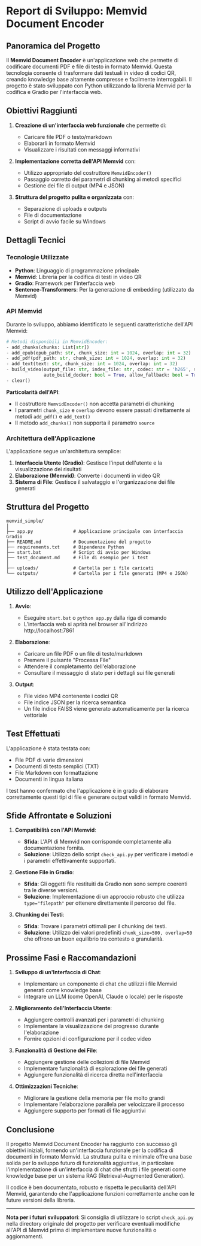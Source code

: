 # Report di Sviluppo: Memvid Document Encoder

## Panoramica del Progetto

Il **Memvid Document Encoder** è un'applicazione web che permette di codificare documenti PDF e file di testo in formato Memvid. Questa tecnologia consente di trasformare dati testuali in video di codici QR, creando knowledge base altamente compresse e facilmente interrogabili. Il progetto è stato sviluppato con Python utilizzando la libreria Memvid per la codifica e Gradio per l'interfaccia web.

## Obiettivi Raggiunti

1. **Creazione di un'interfaccia web funzionale** che permette di:
   - Caricare file PDF o testo/markdown
   - Elaborarli in formato Memvid
   - Visualizzare i risultati con messaggi informativi

2. **Implementazione corretta dell'API Memvid** con:
   - Utilizzo appropriato del costruttore `MemvidEncoder()`
   - Passaggio corretto dei parametri di chunking ai metodi specifici
   - Gestione dei file di output (MP4 e JSON)

3. **Struttura del progetto pulita e organizzata** con:
   - Separazione di uploads e outputs
   - File di documentazione
   - Script di avvio facile su Windows

## Dettagli Tecnici

### Tecnologie Utilizzate

- **Python**: Linguaggio di programmazione principale
- **Memvid**: Libreria per la codifica di testi in video QR
- **Gradio**: Framework per l'interfaccia web
- **Sentence-Transformers**: Per la generazione di embedding (utilizzato da Memvid)

### API Memvid

Durante lo sviluppo, abbiamo identificato le seguenti caratteristiche dell'API Memvid:

```python
# Metodi disponibili in MemvidEncoder:
- add_chunks(chunks: List[str])
- add_epub(epub_path: str, chunk_size: int = 1024, overlap: int = 32)
- add_pdf(pdf_path: str, chunk_size: int = 1024, overlap: int = 32)
- add_text(text: str, chunk_size: int = 1024, overlap: int = 32)
- build_video(output_file: str, index_file: str, codec: str = 'h265', show_progress: bool = True, 
              auto_build_docker: bool = True, allow_fallback: bool = True) -> Dict[str, Any]
- clear()
```

**Particolarità dell'API**:
- Il costruttore `MemvidEncoder()` non accetta parametri di chunking
- I parametri `chunk_size` e `overlap` devono essere passati direttamente ai metodi `add_pdf()` e `add_text()`
- Il metodo `add_chunks()` non supporta il parametro `source`

### Architettura dell'Applicazione

L'applicazione segue un'architettura semplice:

1. **Interfaccia Utente (Gradio)**: Gestisce l'input dell'utente e la visualizzazione dei risultati
2. **Elaborazione (Memvid)**: Converte i documenti in video QR
3. **Sistema di File**: Gestisce il salvataggio e l'organizzazione dei file generati

## Struttura del Progetto

```
memvid_simple/
│
├── app.py               # Applicazione principale con interfaccia Gradio
├── README.md            # Documentazione del progetto
├── requirements.txt     # Dipendenze Python
├── start.bat            # Script di avvio per Windows
├── test_document.md     # File di esempio per i test
│
├── uploads/             # Cartella per i file caricati
└── outputs/             # Cartella per i file generati (MP4 e JSON)
```

## Utilizzo dell'Applicazione

1. **Avvio**:
   - Eseguire `start.bat` o `python app.py` dalla riga di comando
   - L'interfaccia web si aprirà nel browser all'indirizzo http://localhost:7861

2. **Elaborazione**:
   - Caricare un file PDF o un file di testo/markdown
   - Premere il pulsante "Processa File"
   - Attendere il completamento dell'elaborazione
   - Consultare il messaggio di stato per i dettagli sui file generati

3. **Output**:
   - File video MP4 contenente i codici QR
   - File indice JSON per la ricerca semantica
   - Un file indice FAISS viene generato automaticamente per la ricerca vettoriale

## Test Effettuati

L'applicazione è stata testata con:
- File PDF di varie dimensioni
- Documenti di testo semplici (TXT)
- File Markdown con formattazione
- Documenti in lingua italiana

I test hanno confermato che l'applicazione è in grado di elaborare correttamente questi tipi di file e generare output validi in formato Memvid.

## Sfide Affrontate e Soluzioni

1. **Compatibilità con l'API Memvid**:
   - **Sfida**: L'API di Memvid non corrisponde completamente alla documentazione fornita.
   - **Soluzione**: Utilizzo dello script `check_api.py` per verificare i metodi e i parametri effettivamente supportati.

2. **Gestione File in Gradio**:
   - **Sfida**: Gli oggetti file restituiti da Gradio non sono sempre coerenti tra le diverse versioni.
   - **Soluzione**: Implementazione di un approccio robusto che utilizza `type="filepath"` per ottenere direttamente il percorso del file.

3. **Chunking dei Testi**:
   - **Sfida**: Trovare i parametri ottimali per il chunking dei testi.
   - **Soluzione**: Utilizzo dei valori predefiniti `chunk_size=500, overlap=50` che offrono un buon equilibrio tra contesto e granularità.

## Prossime Fasi e Raccomandazioni

1. **Sviluppo di un'Interfaccia di Chat**:
   - Implementare un componente di chat che utilizzi i file Memvid generati come knowledge base
   - Integrare un LLM (come OpenAI, Claude o locale) per le risposte

2. **Miglioramento dell'Interfaccia Utente**:
   - Aggiungere controlli avanzati per i parametri di chunking
   - Implementare la visualizzazione del progresso durante l'elaborazione
   - Fornire opzioni di configurazione per il codec video

3. **Funzionalità di Gestione dei File**:
   - Aggiungere gestione delle collezioni di file Memvid
   - Implementare funzionalità di esplorazione dei file generati
   - Aggiungere funzionalità di ricerca diretta nell'interfaccia

4. **Ottimizzazioni Tecniche**:
   - Migliorare la gestione della memoria per file molto grandi
   - Implementare l'elaborazione parallela per velocizzare il processo
   - Aggiungere supporto per formati di file aggiuntivi

## Conclusione

Il progetto Memvid Document Encoder ha raggiunto con successo gli obiettivi iniziali, fornendo un'interfaccia funzionale per la codifica di documenti in formato Memvid. La struttura pulita e minimale offre una base solida per lo sviluppo futuro di funzionalità aggiuntive, in particolare l'implementazione di un'interfaccia di chat che sfrutti i file generati come knowledge base per un sistema RAG (Retrieval-Augmented Generation).

Il codice è ben documentato, robusto e rispetta le peculiarità dell'API Memvid, garantendo che l'applicazione funzioni correttamente anche con le future versioni della libreria.

---

**Nota per i futuri sviluppatori**: Si consiglia di utilizzare lo script `check_api.py` nella directory originale del progetto per verificare eventuali modifiche all'API di Memvid prima di implementare nuove funzionalità o aggiornamenti.
